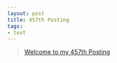 ```yaml
---
layout: post
title: 457th Posting
tags: 
- text
---
```


> [Welcome to my 457th Posting](https://janghan-kor.tistory.com/1728)
